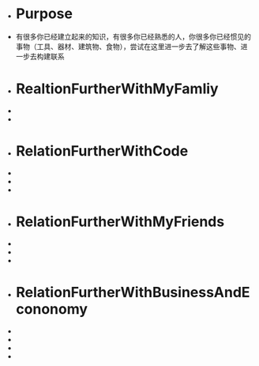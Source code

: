 - # Purpose
- 有很多你已经建立起来的知识，有很多你已经熟悉的人，你很多你已经惯见的事物（工具、器材、建筑物、食物），尝试在这里进一步去了解这些事物、进一步去构建联系
- # RealtionFurtherWithMyFamliy
-
-
- # RelationFurtherWithCode
-
-
-
- # RelationFurtherWithMyFriends
-
-
-
- # RelationFurtherWithBusinessAndEcononomy
-
-
-
-